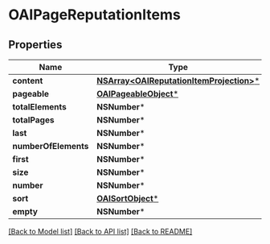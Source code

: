 # OAIPageReputationItems

## Properties
Name | Type | Description | Notes
------------ | ------------- | ------------- | -------------
**content** | [**NSArray&lt;OAIReputationItemProjection&gt;***](OAIReputationItemProjection) |  | [optional] 
**pageable** | [**OAIPageableObject***](OAIPageableObject) |  | [optional] 
**totalElements** | **NSNumber*** |  | 
**totalPages** | **NSNumber*** |  | 
**last** | **NSNumber*** |  | [optional] 
**numberOfElements** | **NSNumber*** |  | [optional] 
**first** | **NSNumber*** |  | [optional] 
**size** | **NSNumber*** |  | [optional] 
**number** | **NSNumber*** |  | [optional] 
**sort** | [**OAISortObject***](OAISortObject) |  | [optional] 
**empty** | **NSNumber*** |  | [optional] 

[[Back to Model list]](../README#documentation-for-models) [[Back to API list]](../README#documentation-for-api-endpoints) [[Back to README]](../README)


